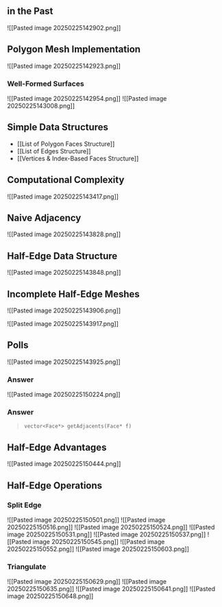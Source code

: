 ## in the Past
![[Pasted image 20250225142902.png]]

## Polygon Mesh Implementation
![[Pasted image 20250225142923.png]]

### Well-Formed Surfaces
![[Pasted image 20250225142954.png]]
![[Pasted image 20250225143008.png]]

## Simple Data Structures
- [[List of Polygon Faces Structure]]
- [[List of Edges Structure]]
- [[Vertices & Index-Based Faces Structure]]

## Computational Complexity
![[Pasted image 20250225143417.png]]

## Naive Adjacency
![[Pasted image 20250225143828.png]]

## Half-Edge Data Structure
![[Pasted image 20250225143848.png]]

## Incomplete Half-Edge Meshes
![[Pasted image 20250225143906.png]]

![[Pasted image 20250225143917.png]]

## Polls
![[Pasted image 20250225143925.png]]
### Answer
>

![[Pasted image 20250225150224.png]]
### Answer
>`vector<Face*> getAdjacents(Face* f)`

## Half-Edge Advantages
![[Pasted image 20250225150444.png]]

## Half-Edge Operations
### Split Edge
![[Pasted image 20250225150501.png]]
![[Pasted image 20250225150516.png]]
![[Pasted image 20250225150524.png]]
![[Pasted image 20250225150531.png]]
![[Pasted image 20250225150537.png]]
![[Pasted image 20250225150545.png]]
![[Pasted image 20250225150552.png]]
![[Pasted image 20250225150603.png]]

### Triangulate
![[Pasted image 20250225150629.png]]
![[Pasted image 20250225150635.png]]
![[Pasted image 20250225150641.png]]
![[Pasted image 20250225150648.png]]

